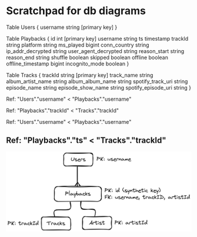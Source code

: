 # Scratchpad for db diagrams
Table Users {
    username string [primary key]
}

Table Playbacks {
    id int [primary key]
    username string
    ts timestamp
    trackId string
    platform string
    ms_played bigint
    conn_country string
    ip_addr_decrypted string
    user_agent_decrypted string
    reason_start string
    reason_end string
    shuffle boolean
    skipped boolean
    offline boolean
    offline_timestamp bigint
    incognito_mode boolean
}

Table Tracks {
    trackId string [primary key]
    track_name string
    album_artist_name string
    album_album_name string
    spotify_track_uri string
    episode_name string
    episode_show_name string
    spotify_episode_uri string
}

Ref: "Users"."username" < "Playbacks"."username"

Ref: "Playbacks"."trackId" < "Tracks"."trackId"

<!-- // TODO: Create this table later -->
<!-- // Table Artist {} -->

Ref: "Users"."username" < "Playbacks"."username"

Ref: "Playbacks"."ts" < "Tracks"."trackId"
---

![Db Diagram](dbScetch.png)
